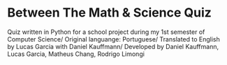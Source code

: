# Between The Math & Science Quiz
Quiz written in Python for a school project during my 1st semester of Computer Science/
Original languange: Portuguese/
Translated to English by Lucas Garcia with Daniel Kauffmann/
Developed by Daniel Kauffmann, Lucas Garcia, Matheus Chang, Rodrigo Limongi

